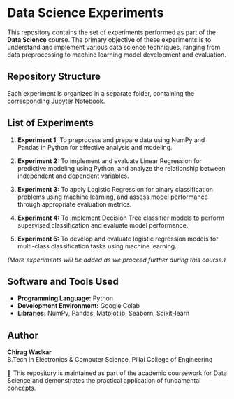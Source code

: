 # Data Science Experiments  

This repository contains the set of experiments performed as part of the **Data Science** course. 
The primary objective of these experiments is to understand and implement various data science techniques, 
ranging from data preprocessing to machine learning model development and evaluation.  

## Repository Structure  

Each experiment is organized in a separate folder, containing the corresponding Jupyter Notebook.

## List of Experiments  

1. **Experiment 1:** To preprocess and prepare data using NumPy and Pandas in Python for effective analysis and modeling.

2. **Experiment 2:** To implement and evaluate Linear Regression for predictive modeling using Python, 
					and analyze the relationship between independent and dependent variables.
					
3. **Experiment 3:** To apply Logistic Regression for binary classification problems using machine learning, 
					and assess model performance through appropriate evaluation metrics.
					
4. **Experiment 4:** To implement Decision Tree classifier models to perform supervised classification and evaluate model performance.

5. **Experiment 5:** To develop and evaluate logistic regression models for multi-class classification tasks using machine learning. 

*(More experiments will be added as we proceed further during this course.)*  

## Software and Tools Used  

- **Programming Language:** Python  
- **Development Environment:** Google Colab  
- **Libraries:** NumPy, Pandas, Matplotlib, Seaborn, Scikit-learn  

## Author  

**Chirag Wadkar**  
B.Tech in Electronics & Computer Science, Pillai College of Engineering

📌 This repository is maintained as part of the academic coursework for Data Science and demonstrates the practical application of fundamental concepts.